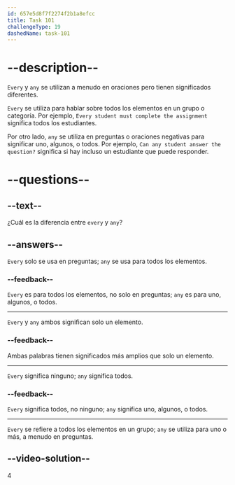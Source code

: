 ```yaml
---
id: 657e5d8f7f2274f2b1a8efcc
title: Task 101
challengeType: 19
dashedName: task-101
---
```


# --description--

`Every` y `any` se utilizan a menudo en oraciones pero tienen significados diferentes.

`Every` se utiliza para hablar sobre todos los elementos en un grupo o categoría. Por ejemplo, `Every student must complete the assignment` significa todos los estudiantes.

Por otro lado, `any` se utiliza en preguntas o oraciones negativas para significar uno, algunos, o todos. Por ejemplo, `Can any student answer the question?` significa si hay incluso un estudiante que puede responder.

# --questions--

## --text--

¿Cuál es la diferencia entre `every` y `any`?

## --answers--

`Every` solo se usa en preguntas; `any` se usa para todos los elementos.

### --feedback--

`Every` es para todos los elementos, no solo en preguntas; `any` es para uno, algunos, o todos.

---

`Every` y `any` ambos significan solo un elemento.

### --feedback--

Ambas palabras tienen significados más amplios que solo un elemento.

---

`Every` significa ninguno; `any` significa todos.

### --feedback--

`Every` significa todos, no ninguno; `any` significa uno, algunos, o todos.

---

`Every` se refiere a todos los elementos en un grupo; `any` se utiliza para uno o más, a menudo en preguntas.

## --video-solution--

4
